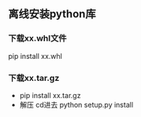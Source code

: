 ## 离线安装python库 

### 下载xx.whl文件

pip install xx.whl

### 下载xx.tar.gz

- pip install xx.tar.gz
- 解压 cd进去 python setup.py install

